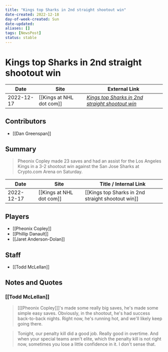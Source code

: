 ```yaml
---
title: "Kings top Sharks in 2nd straight shootout win"
date-created: 2022-12-18
day-of-week-created: Sun
date-updated: 
aliases: []
tags: [NewsPost]
status: stable
---
```


# Kings top Sharks in 2nd straight shootout win

| Date       | Site | External Link                                                                                                                        |
| ---------- | ---- | ------------------------------------------------------------------------------------------------------------------------------------ |
| 2022-12-17 | [[Kings at NHL dot com]]     | [*Kings top Sharks in 2nd straight shootout win*](https://www.nhl.com/news/san-jose-sharks-los-angeles-kings-game-recap/c-338784274) |

## Contributors
- [[Dan Greenspan]]

## Summary
> Pheonix Copley made 23 saves and had an assist for the Los Angeles Kings in a 3-2 shootout win against the San Jose Sharks at Crypto.com Arena on Saturday.

| Date       | Site                 | Title / Internal Link                             |
| ---------- | -------------------- | ------------------------------------------------- |
| 2022-12-17 | [[Kings at NHL dot com]] | [[Kings top Sharks in 2nd straight shootout win]] |

## Players
- [[Pheonix Copley]]
- [[Phillip Danault]]
- [[Jaret Anderson-Dolan]]

## Staff
- [[Todd McLellan]]

## Notes and Quotes
### [[Todd McLellan]]
> \[[[Pheonix Copley]]]'s made some really big saves, he's made some simple easy saves. Obviously, in the shootout, he's had success back-to-back nights. Right now, he's running hot, and we'll likely keep going there.

> Tonight, our penalty kill did a good job. Really good in overtime. And when your special teams aren't elite, which the penalty kill is not right now, sometimes you lose a little confidence in it. I don't sense that.


